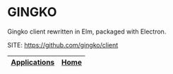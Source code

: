 # GINGKO
 
 Gingko client rewritten in Elm, packaged with Electron.
 
 SITE: https://github.com/gingko/client

 | [Applications](https://portable-linux-apps.github.io/apps.html) | [Home](https://portable-linux-apps.github.io)
 | --- | --- |
